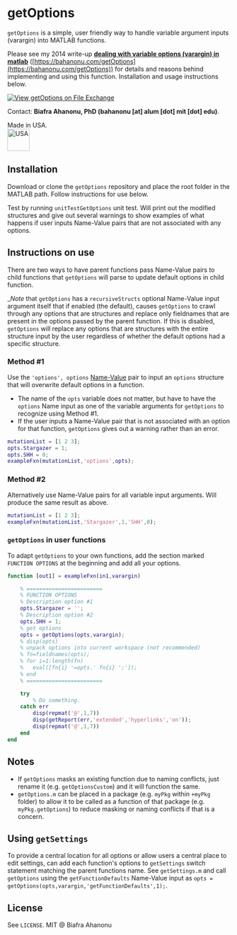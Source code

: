 # getOptions

`getOptions` is a simple, user friendly way to handle variable argument inputs (varargin) into MATLAB functions.

Please see my 2014 write-up __[dealing with variable options (varargin) in matlab](https://bahanonu.com/getOptions)__ ([https://bahanonu.com/getOptions](https://bahanonu.com/getOptions)) for details and reasons behind implementing and using this function. Installation and usage instructions below.

[![View getOptions on File Exchange](https://www.mathworks.com/matlabcentral/images/matlab-file-exchange.svg)](https://www.mathworks.com/matlabcentral/fileexchange/75464-getoptions)

Contact: __Biafra Ahanonu, PhD (bahanonu [at] alum [dot] mit [dot] edu)__.

Made in USA.<br>
<img src="https://user-images.githubusercontent.com/5241605/71493809-322a5400-27ff-11ea-9b2d-52ff20b5f332.png" align="center" title="USA" alt="USA" width="auto" height="50">

## Installation

Download or clone the `getOptions` repository and place the root folder in the MATLAB path. Follow instructions for use below.

Test by running `unitTestGetOptions` unit test. Will print out the modified structures and give out several warnings to show examples of what happens if user inputs Name-Value pairs that are not associated with any options.

## Instructions on use
There are two ways to have parent functions pass Name-Value pairs to child functions that `getOptions` will parse to update default options in child function.

__Note_ that `getOptions` has a `recursiveStructs` optional Name-Value input argument itself that if enabled (the default), causes `getOptions` to crawl through any options that are structures and replace only fieldnames that are present in the options passed by the parent function. If this is disabled, `getOptions` will replace any options that are structures with the entire structure input by the user regardless of whether the default options had a specific structure.

### Method #1
Use the `'options', options` [Name-Value](https://www.mathworks.com/help/matlab/ref/varargin.html) pair to input an `options` structure that will overwrite default options in a function.
- The name of the `opts` variable does not matter, but have to have the `options` Name input as one of the variable arguments for `getOptions` to recognize using Method #1.
- If the user inputs a Name-Value pair that is not associated with an option for that function, `getOptions` gives out a warning rather than an error.

```MATLAB
mutationList = [1 2 3];
opts.Stargazer = 1;
opts.SHH = 0;
exampleFxn(mutationList,'options',opts);
```

### Method #2
Alternatively use Name-Value pairs for all variable input arguments. Will produce the same result as above.

```MATLAB
mutationList = [1 2 3];
exampleFxn(mutationList,'Stargazer',1,'SHH',0);
```

### `getOptions` in user functions
To adapt `getOptions` to your own functions, add the section marked `FUNCTION OPTIONS` at the beginning and add all your options.

```MATLAB
function [out1] = exampleFxn(in1,varargin)

    % ========================
    % FUNCTION OPTIONS
    % Description option #1
    opts.Stargazer = '';
    % Description option #2
    opts.SHH = 1;
    % get options
    opts = getOptions(opts,varargin);
    % disp(opts)
    % unpack options into current workspace (not recommended)
    % fn=fieldnames(opts);
    % for i=1:length(fn)
    %   eval([fn{i} '=opts.' fn{i} ';']);
    % end
    % ========================

    try
        % Do something.
    catch err
        disp(repmat('@',1,7))
        disp(getReport(err,'extended','hyperlinks','on'));
        disp(repmat('@',1,7))
    end
end
```

## Notes
- If `getOptions` masks an existing function due to naming conflicts, just rename it (e.g. `getOptionsCustom`) and it will function the same.
- `getOptions.m` can be placed in a package (e.g. `myPkg` within `+myPkg` folder) to allow it to be called as a function of that package (e.g. `myPkg.getOptions`) to reduce masking or naming conflicts if that is a concern.

## Using `getSettings`
To provide a central location for all options or allow users a central place to edit settings, can add each function's options to `getSettings` switch statement matching the parent functions name. See `getSettings.m` and call `getOptions` using the `getFunctionDefaults` Name-Value input as `opts = getOptions(opts,varargin,'getFunctionDefaults',1);`.

## License

See `LICENSE`. MIT @ Biafra Ahanonu